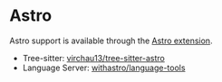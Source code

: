 # Astro

Astro support is available through the [Astro extension](https://github.com/neopilot-extensions/astro).

- Tree-sitter: [virchau13/tree-sitter-astro](https://github.com/virchau13/tree-sitter-astro)
- Language Server: [withastro/language-tools](https://github.com/withastro/language-tools)

<!--
TBD: Documentation Astro usage / configuration
-->
